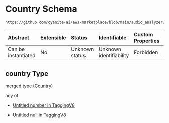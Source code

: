 # Country Schema

```txt
https://github.com/cyanite-ai/aws-marketplace/blob/main/audio_analyzer/schemes/marketplace_v1/schema/TaggingV8.schema.json#/$defs/SubgenreScoresV1/properties/country
```



| Abstract            | Extensible | Status         | Identifiable            | Custom Properties | Additional Properties | Access Restrictions | Defined In                                                                     |
| :------------------ | :--------- | :------------- | :---------------------- | :---------------- | :-------------------- | :------------------ | :----------------------------------------------------------------------------- |
| Can be instantiated | No         | Unknown status | Unknown identifiability | Forbidden         | Allowed               | none                | [TaggingV8.schema.json\*](../out/TaggingV8.schema.json "open original schema") |

## country Type

merged type ([Country](taggingv8-defs-subgenrescoresv1-properties-country.md))

any of

* [Untitled number in TaggingV8](taggingv8-defs-subgenrescoresv1-properties-country-anyof-0.md "check type definition")

* [Untitled null in TaggingV8](taggingv8-defs-subgenrescoresv1-properties-country-anyof-1.md "check type definition")

